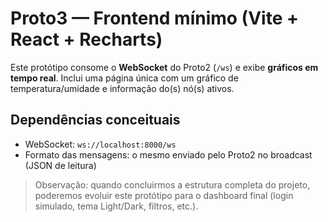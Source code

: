 # Proto3 — Frontend mínimo (Vite + React + Recharts)

Este protótipo consome o **WebSocket** do Proto2 (`/ws`) e exibe **gráficos em tempo real**.
Inclui uma página única com um gráfico de temperatura/umidade e informação do(s) nó(s) ativos.

## Dependências conceituais
- WebSocket: `ws://localhost:8000/ws`
- Formato das mensagens: o mesmo enviado pelo Proto2 no broadcast (JSON de leitura)

> Observação: quando concluirmos a estrutura completa do projeto, poderemos evoluir este protótipo para o dashboard final (login simulado, tema Light/Dark, filtros, etc.).
